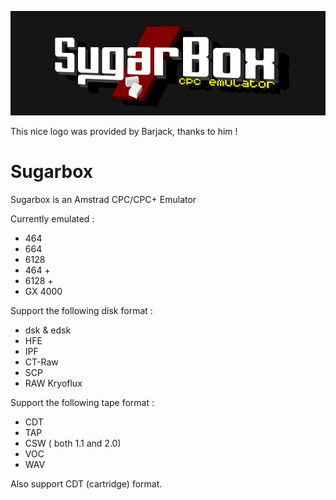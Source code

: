 ![Sugarbox](https://raw.githubusercontent.com/Tom1975/Sugarbox/master/SplashScreen.bmp)

This nice logo was provided by Barjack, thanks to him !

# Sugarbox
Sugarbox is an Amstrad CPC/CPC+ Emulator

Currently emulated : 
- 464
- 664
- 6128
- 464 +
- 6128 +
- GX 4000

Support the following disk format :
- dsk & edsk
- HFE
- IPF
- CT-Raw
- SCP
- RAW Kryoflux

Support the following tape format : 
- CDT
- TAP
- CSW ( both 1.1 and 2.0)
- VOC
- WAV

Also support CDT (cartridge) format.

